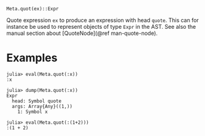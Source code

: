 ```
Meta.quot(ex)::Expr
```

Quote expression `ex` to produce an expression with head `quote`. This can for instance be used to represent objects of type `Expr` in the AST. See also the manual section about [QuoteNode](@ref man-quote-node).

# Examples

```jldoctest
julia> eval(Meta.quot(:x))
:x

julia> dump(Meta.quot(:x))
Expr
  head: Symbol quote
  args: Array{Any}((1,))
    1: Symbol x

julia> eval(Meta.quot(:(1+2)))
:(1 + 2)
```
